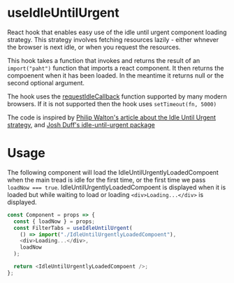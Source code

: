 # useIdleUntilUrgent

React hook that enables easy use of the idle until urgent component loading strategy. This strategy involves fetching resources lazily - either whnever the browser is next idle, or when you request the resources.

This hook takes a function that invokes and returns the result of an `import("paht")` function that imports a react component. It then returns the compoenent when it has been loaded. In the meantime it returns null or the second optional argument.

The hook uses the [requestIdleCallback](https://caniuse.com/#feat=requestidlecallback) function supported by many modern browsers. If it is not supported then the hook uses `setTimeout(fn, 5000)`

The code is inspired by [Philip Walton's article about the Idle Until Urgent strategy](https://philipwalton.com/articles/idle-until-urgent/), and [Josh Duff's idle-until-urgent package](https://github.com/TehShrike/idle-until-urgent)

# Usage

The following component will load the IdleUntilUrgentlyLoadedCompoent when the main tread is idle for the first time, or the first time we pass `loadNow === true`. IdleUntilUrgentlyLoadedCompoent is displayed when it is loaded but while waiting to load or loading `<div>Loading...</div>` is displayed.

```javascript
const Component = props => {
  const { loadNow } = props;
  const FilterTabs = useIdleUntilUrgent(
    () => import("./IdleUntilUrgentlyLoadedCompoent"),
    <div>Loading...</div>,
    loadNow
  );

  return <IdleUntilUrgentlyLoadedCompoent />;
};
```
